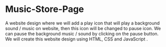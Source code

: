 # Music-Store-Page
A website design where we will add a play icon that will play a background sound / music on website, then this icon will be changed to pause icon. We can pause the background music / sound by clicking on the pause button. We will create this website design using HTML, CSS and JavaScript .
